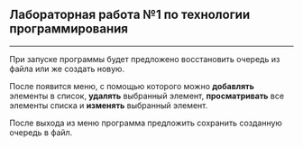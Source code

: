 ## Лабораторная работа №1 по технологии программирования 
---
При запуске программы будет предложено восстановить очередь из файла или же создать новую.


После появится меню, с помощью которого можно __добавлять__ элементы в список, __удалять__ выбранный элемент, __просматривать__ все элементы списка и __изменять__ выбранный элемент. 

После выхода из меню программа предложить сохранить созданную очередь в файл.